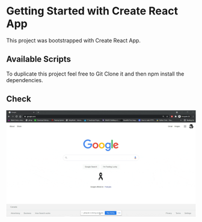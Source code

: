 # Getting Started with Create React App

This project was bootstrapped with Create React App. 

## Available Scripts

To duplicate this project feel free to Git Clone it and then npm install the dependencies. 

## Check 

![Alt Text](MiTienda.gif)